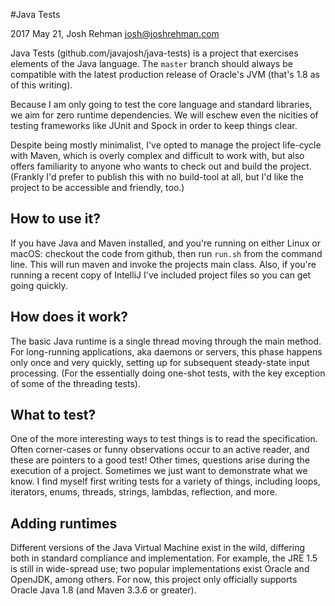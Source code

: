 #Java Tests

2017 May 21, Josh Rehman <josh@joshrehman.com>

Java Tests (github.com/javajosh/java-tests) is a project that exercises elements of the Java language. The `master`
branch should always be compatible with the latest production release of Oracle's JVM (that's 1.8 as of this writing).

Because I am only going to test the core language and standard libraries, we aim for zero runtime dependencies. We will
eschew even the nicities of testing frameworks like JUnit and Spock in order to keep things clear.

Despite being mostly minimalist, I've opted to manage the project life-cycle with Maven, which is overly complex and difficult to work with,
but also offers familiarity to anyone who wants to check out and build the project. (Frankly I'd prefer to publish this
with no build-tool at all, but I'd like the project to be accessible and friendly, too.)

## How to use it?

If you have Java and Maven installed, and you're running on either Linux or macOS: checkout the code from github,
then run `run.sh` from the command line. This will run maven and invoke the projects main class. Also, if you're running
a recent copy of IntelliJ I've included project files so you can get going quickly.

## How does it work?

The basic Java runtime is a single thread moving through the main method. For long-running applications, aka daemons or servers,
this phase happens only once and very quickly, setting up for subsequent steady-state input processing. (For the essentially doing one-shot
tests, with the key exception of some of the threading tests).


## What to test?

One of the more interesting ways to test things is to read the specification. Often corner-cases or funny observations
occur to an active reader, and these are pointers to a good test! Other times, questions arise during the execution of a project.
Sometimes we just want to demonstrate what we know. I find myself first writing tests for a variety of things, including
loops, iterators, enums, threads, strings, lambdas, reflection, and more.


## Adding runtimes

Different versions of the Java Virtual Machine exist in the wild, differing both in standard compliance and implementation.
For example, the JRE 1.5 is still in wide-spread use; two popular implementations exist Oracle and OpenJDK, among others.
For now, this project only officially supports Oracle Java 1.8 (and Maven 3.3.6 or greater).
